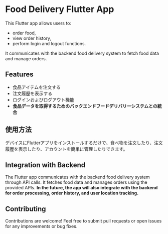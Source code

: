 # Food Delivery Flutter App

This Flutter app allows users to: 
- order food, 
- view order history, 
- perform login and logout functions. 

It communicates with the backend food delivery system to fetch food data and manage orders.

## Features

- 食品アイテムを注文する
- 注文履歴を表示する
- ログインおよびログアウト機能
- **食品データを取得するためのバックエンドフードデリバリーシステムとの統合**

## 使用方法

デバイスにFlutterアプリをインストールするだけで、食べ物を注文したり、注文履歴を表示したり、アカウントを簡単に管理したりできます。

## Integration with Backend

The Flutter app communicates with the backend food delivery system through API calls. It fetches food data and manages orders using the provided APIs.
**In the future, the app will also integrate with the backend for order processing, order history, and user location tracking.**

## Contributing

Contributions are welcome! Feel free to submit pull requests or open issues for any improvements or bug fixes.
